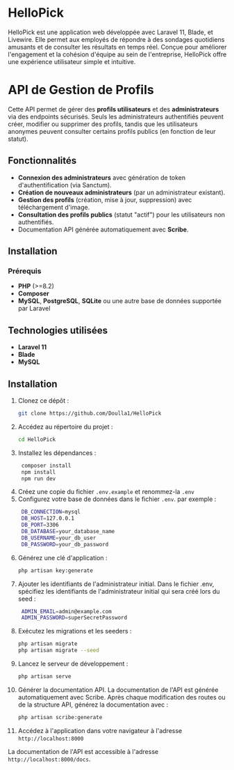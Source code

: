 # HelloPick

HelloPick est une application web développée avec Laravel 11, Blade, et Livewire. Elle permet aux employés de répondre à des sondages quotidiens amusants et de consulter les résultats en temps réel. Conçue pour améliorer l'engagement et la cohésion d'équipe au sein de l'entreprise, HelloPick offre une expérience utilisateur simple et intuitive.

# API de Gestion de Profils

Cette API permet de gérer des **profils utilisateurs** et des **administrateurs** via des endpoints sécurisés. Seuls les administrateurs authentifiés peuvent créer, modifier ou supprimer des profils, tandis que les utilisateurs anonymes peuvent consulter certains profils publics (en fonction de leur statut).

## Fonctionnalités

- **Connexion des administrateurs** avec génération de token d'authentification (via Sanctum).
- **Création de nouveaux administrateurs** (par un administrateur existant).
- **Gestion des profils** (création, mise à jour, suppression) avec téléchargement d'image.
- **Consultation des profils publics** (statut "actif") pour les utilisateurs non authentifiés.
- Documentation API générée automatiquement avec **Scribe**.

## Installation

### Prérequis

- **PHP** (>=8.2)
- **Composer**
- **MySQL**, **PostgreSQL**, **SQLite** ou une autre base de données supportée par Laravel

## Technologies utilisées

- **Laravel 11** 
- **Blade**
- **MySQL** 

## Installation

1. Clonez ce dépôt :
   ```bash
   git clone https://github.com/Doulla1/HelloPick
2. Accédez au répertoire du projet :
   ```bash
   cd HelloPick
3. Installez les dépendances :
   ```bash
    composer install
    npm install
    npm run dev
4. Créez une copie du fichier `.env.example` et renommez-la `.env`
5. Configurez votre base de données dans le fichier `.env`. par exemple :
   ```bash
    DB_CONNECTION=mysql
    DB_HOST=127.0.0.1
    DB_PORT=3306
    DB_DATABASE=your_database_name
    DB_USERNAME=your_db_user
    DB_PASSWORD=your_db_password
6. Générez une clé d'application :
   ```bash
   php artisan key:generate
7. Ajouter les identifiants de l'administrateur initial. Dans le fichier .env, spécifiez les identifiants de l'administrateur initial qui sera créé lors du seed :
   ```bash
    ADMIN_EMAIL=admin@example.com
    ADMIN_PASSWORD=superSecretPassword
8. Exécutez les migrations et les seeders :
   ```bash
   php artisan migrate
   php artisan migrate --seed
9. Lancez le serveur de développement :
   ```bash
   php artisan serve
10. Générer la documentation API. La documentation de l'API est générée automatiquement avec Scribe. Après chaque modification des routes ou de la structure API, générez la documentation avec :
    ```bash
    php artisan scribe:generate
11. Accédez à l'application dans votre navigateur à l'adresse `http://localhost:8000`

La documentation de l'API est accessible à l'adresse `http://localhost:8000/docs`.
